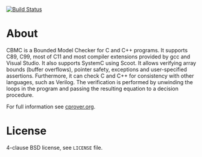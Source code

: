 [![Build Status][build_img]][travis]

About
=====

CBMC is a Bounded Model Checker for C and C++ programs. It supports C89, C99,
most of C11 and most compiler extensions provided by gcc and Visual Studio. It
also supports SystemC using Scoot. It allows verifying array bounds (buffer
overflows), pointer safety, exceptions and user-specified assertions.
Furthermore, it can check C and C++ for consistency with other languages, such
as Verilog. The verification is performed by unwinding the loops in the program
and passing the resulting equation to a decision procedure.

For full information see [cprover.org](http://www.cprover.org/cbmc).

License
=======
4-clause BSD license, see `LICENSE` file.

[build_img]: https://travis-ci.org/tautschnig/cbmc.svg?branch=master
[travis]: https://travis-ci.org/tautschnig/cbmc

